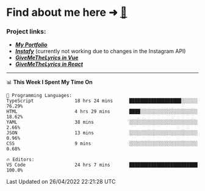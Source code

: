 # Find about me here ➜ [🧑](https://pauabella.dev)

### Project links:
- ***[My Portfolio](https://pauabella.dev)***
- ***[Instafy](https://instafy.me)*** (currently not working due to changes in the Instagram API)
- ***[GiveMeTheLyrics in Vue](https://lyrics.pauabella.dev)***
- ***[GiveMeTheLyrics in React](https://pauabella.dev/GiveMeTheLyrics)***

---
<!--START_SECTION:waka-->
📊 **This Week I Spent My Time On** 

```text
💬 Programming Languages: 
TypeScript               18 hrs 24 mins      ███████████████████░░░░░░   76.29% 
HTML                     4 hrs 29 mins       ████░░░░░░░░░░░░░░░░░░░░░   18.62% 
YAML                     38 mins             ░░░░░░░░░░░░░░░░░░░░░░░░░   2.66% 
JSON                     13 mins             ░░░░░░░░░░░░░░░░░░░░░░░░░   0.96% 
CSS                      9 mins              ░░░░░░░░░░░░░░░░░░░░░░░░░   0.68%

🔥 Editors: 
VS Code                  24 hrs 7 mins       █████████████████████████   100.0%

```


 Last Updated on 26/04/2022 22:21:28 UTC
<!--END_SECTION:waka-->
